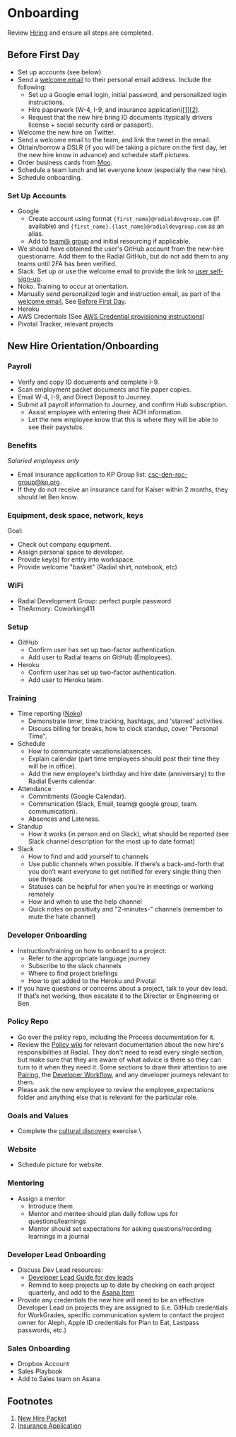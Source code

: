 # Onboarding

Review [Hiring](HIRING.md) and ensure all steps are completed.

## Before First Day
 - Set up accounts (see below)
 - Send a [welcome email](../management/WELCOME_EMAIL.md) to their personal email address. Include the following:
   - Set up a Google email login, initial password, and personalized login instructions.
   - Hire paperwork (W-4, I-9, and insurance application)[[1]](#f1)[[2]](#f2).
   - Request that the new hire bring ID documents (typically drivers license + social security card or passport).
 - Welcome the new hire on Twitter.
 - Send a welcome email to the team, and link the tweet in the email.
 - Obtain/borrow a DSLR (if you will be taking a picture on the first day, let the new hire know in advance) and schedule staff pictures.
 - Order business cards from [Moo](https://www.moo.com/us/).
 - Schedule a team lunch and let everyone know (especially the new hire).
 - Schedule onboarding.

### Set Up Accounts
 - Google
   - Create account using format `{first_name}@radialdevgroup.com` (if available) and `{first_name}.{last_name}@radialdevgroup.com` as an alias.
   - Add to [team@ group](https://groups.google.com/a/radialdevgroup.com/forum/#!managemembers/team/members/active) and initial resourcing if applicable.
 - We should have obtained the user's GitHub account from the new-hire questionarre. Add them to the Radial GitHub, but do not add them to any teams until 2FA has been verified.
 - Slack. Set up or use the welcome email to provide the link to [user self-sign-up](https://join.slack.com/t/radialdevgroup/signup?x=x-11720792966-282636290290).
 - Noko.  Training to occur at orientation.
 - Manually send personalized login and instruction email, as part of the [welcome email](../management/WELCOME_EMAIL.md), See [Before First Day](#before-first-day).
 - Heroku
 - AWS Credentials (See [AWS Credential provisioning instructions](https://github.com/RadialDevGroup/Policy/wiki/AWS-Credential-Provisioning-\(IAM\)))
 - Pivotal Tracker, relevant projects

## New Hire Orientation/Onboarding

### Payroll
- Verify and copy ID documents and complete I-9.
- Scan employment packet documents and file paper copies.
- Email W-4, I-9, and Direct Deposit to Journey.
- Submit all payroll information to Journey, and confirm Hub subscription.
  - Assist employee with entering their ACH information.
  - Let the new employee know that this is where they will be able to see their paystubs.

### Benefits
*Salaried employees only*
- Email insurance application to KP Group list: <a href="mailto:csc-den-roc-group@kp.org" target="_blank">csc-den-roc-group@kp.org</a>.
- If they do not receive an insurance card for Kaiser within 2 months, they should let Ben know.

### Equipment, desk space, network, keys
Goal:
  - Check out company equipment.
  - Assign personal space to developer.
  - Provide key(s) for entry into workspace.
  - Provide welcome "basket" (Radial shirt, notebook, etc)

### WiFi
 - Radial Development Group: perfect purple password
 - TheArmory: Coworking411

### Setup
- GitHub
  - Confirm user has set up two-factor authentication.
  - Add user to Radial teams on GitHub (Employees).
- Heroku
  - Confirm user has set up two-factor authentication.
  - Add user to Heroku team.

### Training
- Time reporting ([Noko](https://radialdevelopmentgroup.nokotime.com))
  - Demonstrate timer, time tracking, hashtags, and 'starred' activities.
  - Discuss billing for breaks, how to clock standup, cover "Personal Time".
- Schedule
  - How to communicate vacations/absences.
  - Explain calendar (part time employees should post their time they will be in office).
  - Add the new employee's birthday and hire date (anniversary) to the Radial Events calendar.
- Attendance
  - Commitments (Google Calendar).
  - Communication (Slack, Email, team@ google group, team.<project> communication).
  - Absences and Lateness.
- Standup
  - How it works (in person and on Slack), what should be reported (see Slack channel description for the most up to date format)
- Slack
  - How to find and add yourself to channels
  - Use public channels when possible. If there’s a back-and-forth that you don’t want everyone to get notified for every single thing then use threads
  - Statuses can be helpful for when you're in meetings or working remotely
  - How and when to use the help channel
  - Quick notes on positivity and "2-minutes-" channels (remember to mute the hate channel)

### Developer Onboarding
- Instruction/training on how to onboard to a project:
  - Refer to the appropriate language journey
  - Subscribe to the slack channels
  - Where to find project briefings
  - How to get added to the Heroku and Pivotal
- If you have questions or concerns about a project, talk to your dev lead. If that’s not working, then escalate it to the Director or Engineering or Ben.

### Policy Repo
  - Go over the policy repo, including the Process documentation for it.
  - Review the [Policy wiki](https://github.com/RadialDevGroup/Policy/wiki) for relevant documentation about the new hire's responsibilities at Radial. They don't need to read every single section, but make sure that they are aware of what advice is there so they can turn to it when they need it. Some sections to draw their attention to are [Pairing](https://github.com/RadialDevGroup/Policy/wiki/Pairing), the [Developer Workflow](https://github.com/RadialDevGroup/Policy/wiki/Developer-Workflow), and any developer journeys relevant to them.
  - Please ask the new employee to review the employee_expectations folder and anything else that is relevant for the particular role.

### Goals and Values
- Complete the [cultural discovery](https://github.com/RadialDevGroup/Policy/wiki/Cultural-Discovery) exercise.\

### Website
  - Schedule picture for website.

### Mentoring
- Assign a mentor
  - Introduce them
  - Mentor and mentee should plan daily follow ups for questions/learnings
  - Mentor should set expectations for asking questions/recording learnings in a journal

### Developer Lead Onboarding
  - Discuss Dev Lead resources:
    - [Developer Lead Guide for dev leads](https://github.com/RadialDevGroup/Policy/wiki/Quick-Start-Developer-Lead-Guide)
    - Remind to keep projects up to date by checking on each project quarterly, and add to the [Asana Item](https://app.asana.com/0/563279970321589/1104682103889694)
  - Provide any credentials the new hire will need to be an effective Developer Lead on projects they are assigned to (i.e. GitHub credentials for WorkGrades, specific communication system to contact the project owner for Aleph, Apple ID credentials for Plan to Eat, Lastpass passwords, etc.)


### Sales Onboarding
- Dropbox Account
- Sales Playbook
- Add to Sales team on Asana


## Footnotes
1. <span id="f1"><a href="https://github.com/RadialDevGroup/Policy/raw/master/documents/Complete%20Employee%20Packet%202017.pdf" target="_blank">New Hire Packet</a></span>
2. <span id="f2"><a href="https://github.com/RadialDevGroup/Policy/raw/master/documents/DORA_Application.pdf" target="blank">Insurance Application</a></span>
